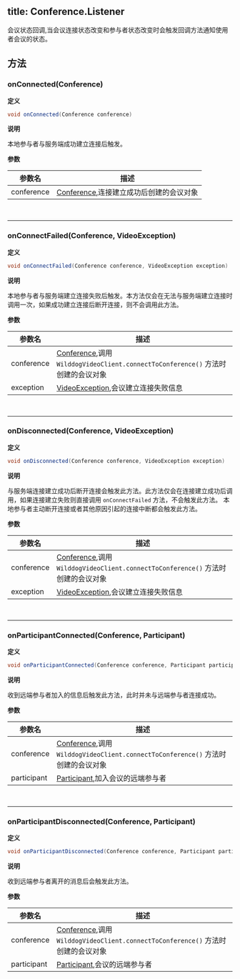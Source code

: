 title: Conference.Listener
---

会议状态回调,当会议连接状态改变和参与者状态改变时会触发回调方法通知使用者会议的状态。

## 方法

### onConnected(Conference)

**定义**   

```java
void onConnected(Conference conference)
```

**说明**

本地参与者与服务端成功建立连接后触发。

**参数**

| 参数名 | 描述 |
|---|---|
|conference|[Conference](/conference/Android/api/conference.html),连接建立成功后创建的会议对象|

</br>

---

### onConnectFailed(Conference, VideoException)

**定义**   

```java
void onConnectFailed(Conference conference, VideoException exception)
```

**说明**

本地参与者与服务端建立连接失败后触发。本方法仅会在无法与服务端建立连接时调用一次，如果成功建立连接后断开连接，则不会调用此方法。

**参数**

| 参数名 | 描述 |
|---|---|
|conference|[Conference](/conference/Android/api/conference.html),调用 `WilddogVideoClient.connectToConference()` 方法时创建的会议对象|
|exception|[VideoException](/conference/Android/api/video-exception.html),会议建立连接失败信息|

</br>

---

### onDisconnected(Conference, VideoException)

**定义**   

```java
void onDisconnected(Conference conference, VideoException exception)
```

**说明**

与服务端连接建立成功后断开连接会触发此方法。此方法仅会在连接建立成功后调用，如果连接建立失败则直接调用 `onConnectFailed` 方法，不会触发此方法。
本地参与者主动断开连接或者其他原因引起的连接中断都会触发此方法。

**参数**

| 参数名 | 描述 |
|---|---|
|conference|[Conference](/conference/Android/api/conference.html),调用 `WilddogVideoClient.connectToConference()` 方法时创建的会议对象|
|exception|[VideoException](/conference/Android/api/video-exception.html),会议建立连接失败信息|

</br>

---

### onParticipantConnected(Conference, Participant)

**定义**   

```java
void onParticipantConnected(Conference conference, Participant participant)
```

**说明**

收到远端参与者加入的信息后触发此方法，此时并未与远端参与者连接成功。

**参数**

| 参数名 | 描述 |
|---|---|
|conference|[Conference](/conference/Android/api/conference.html),调用 `WilddogVideoClient.connectToConference()` 方法时创建的会议对象|
|participant|[Participant](/conference/Android/api/participant.html),加入会议的远端参与者|

</br>

---

### onParticipantDisconnected(Conference, Participant)

**定义**   

```java
void onParticipantDisconnected(Conference conference, Participant participant)
```

**说明**

收到远端参与者离开的消息后会触发此方法。

**参数**

| 参数名 | 描述 |
|---|---|
|conference|[Conference](/conference/Android/api/conference.html),调用 `WilddogVideoClient.connectToConference()` 方法时创建的会议对象|
|participant|[Participant](/conference/Android/api/participant.html),会议的远端参与者|

</br>

